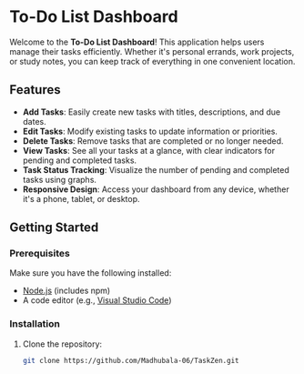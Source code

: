 # To-Do List Dashboard

Welcome to the **To-Do List Dashboard**! This application helps users manage their tasks efficiently. Whether it's personal errands, work projects, or study notes, you can keep track of everything in one convenient location.

## Features

- **Add Tasks**: Easily create new tasks with titles, descriptions, and due dates.
- **Edit Tasks**: Modify existing tasks to update information or priorities.
- **Delete Tasks**: Remove tasks that are completed or no longer needed.
- **View Tasks**: See all your tasks at a glance, with clear indicators for pending and completed tasks.
- **Task Status Tracking**: Visualize the number of pending and completed tasks using graphs.
- **Responsive Design**: Access your dashboard from any device, whether it's a phone, tablet, or desktop.

## Getting Started

### Prerequisites

Make sure you have the following installed:

- [Node.js](https://nodejs.org/en/) (includes npm)
- A code editor (e.g., [Visual Studio Code](https://code.visualstudio.com/))

### Installation

1. Clone the repository:

   ```bash
   git clone https://github.com/Madhubala-06/TaskZen.git





